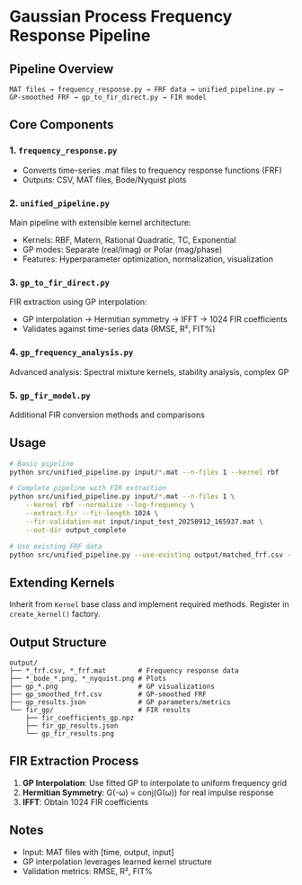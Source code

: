 # Gaussian Process Frequency Response Pipeline

## Pipeline Overview

```
MAT files → frequency_response.py → FRF data → unified_pipeline.py → GP-smoothed FRF → gp_to_fir_direct.py → FIR model
```

## Core Components

### 1. `frequency_response.py`
- Converts time-series .mat files to frequency response functions (FRF)
- Outputs: CSV, MAT files, Bode/Nyquist plots

### 2. `unified_pipeline.py`
Main pipeline with extensible kernel architecture:
- Kernels: RBF, Matern, Rational Quadratic, TC, Exponential
- GP modes: Separate (real/imag) or Polar (mag/phase)
- Features: Hyperparameter optimization, normalization, visualization

### 3. `gp_to_fir_direct.py`
FIR extraction using GP interpolation:
- GP interpolation → Hermitian symmetry → IFFT → 1024 FIR coefficients
- Validates against time-series data (RMSE, R², FIT%)

### 4. `gp_frequency_analysis.py`
Advanced analysis: Spectral mixture kernels, stability analysis, complex GP

### 5. `gp_fir_model.py`
Additional FIR conversion methods and comparisons

## Usage

```bash
# Basic pipeline
python src/unified_pipeline.py input/*.mat --n-files 1 --kernel rbf

# Complete pipeline with FIR extraction
python src/unified_pipeline.py input/*.mat --n-files 1 \
    --kernel rbf --normalize --log-frequency \
    --extract-fir --fir-length 1024 \
    --fir-validation-mat input/input_test_20250912_165937.mat \
    --out-dir output_complete

# Use existing FRF data
python src/unified_pipeline.py --use-existing output/matched_frf.csv --kernel matern --nu 2.5
```

## Extending Kernels

Inherit from `Kernel` base class and implement required methods. Register in `create_kernel()` factory.

## Output Structure

```
output/
├── *_frf.csv, *_frf.mat        # Frequency response data
├── *_bode_*.png, *_nyquist.png # Plots
├── gp_*.png                    # GP visualizations
├── gp_smoothed_frf.csv         # GP-smoothed FRF
├── gp_results.json             # GP parameters/metrics
└── fir_gp/                     # FIR results
    ├── fir_coefficients_gp.npz
    ├── fir_gp_results.json
    └── gp_fir_results.png
```

## FIR Extraction Process

1. **GP Interpolation**: Use fitted GP to interpolate to uniform frequency grid
2. **Hermitian Symmetry**: G(-ω) = conj(G(ω)) for real impulse response
3. **IFFT**: Obtain 1024 FIR coefficients

## Notes

- Input: MAT files with [time, output, input]
- GP interpolation leverages learned kernel structure
- Validation metrics: RMSE, R², FIT%